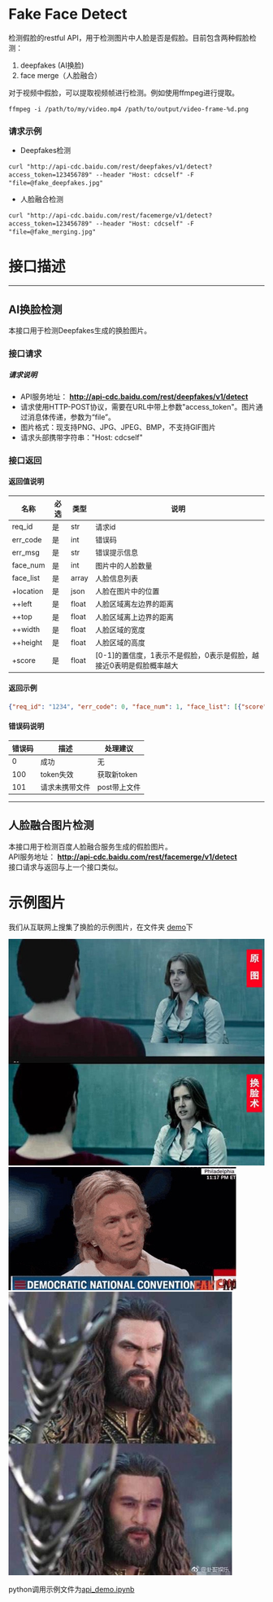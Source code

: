 Fake Face Detect
===
检测假脸的restful API，用于检测图片中人脸是否是假脸。目前包含两种假脸检测：     
1. deepfakes (AI换脸)  
2. face merge（人脸融合）     
    

对于视频中假脸，可以提取视频帧进行检测。例如使用ffmpeg进行提取。
```
ffmpeg -i /path/to/my/video.mp4 /path/to/output/video-frame-%d.png
```

### 请求示例

+ Deepfakes检测
```shell
curl "http://api-cdc.baidu.com/rest/deepfakes/v1/detect?access_token=123456789" --header "Host: cdcself" -F "file=@fake_deepfakes.jpg"
```

+ 人脸融合检测
```shell
curl "http://api-cdc.baidu.com/rest/facemerge/v1/detect?access_token=123456789" --header "Host: cdcself" -F "file=@fake_merging.jpg"
```

# 接口描述
----
## AI换脸检测
本接口用于检测Deepfakes生成的换脸图片。

### 接口请求
##### 请求说明
+ API服务地址： **http://api-cdc.baidu.com/rest/deepfakes/v1/detect**  
+ 请求使用HTTP-POST协议，需要在URL中带上参数"access_token"。图片通过消息体传递，参数为“file”。
+ 图片格式：现支持PNG、JPG、JPEG、BMP，不支持GIF图片
+ 请求头部携带字符串："Host: cdcself"

### 接口返回

#### 返回值说明       

名称 | 必选 | 类型| 说明
------------ | ------------- | ------------| ------------
req_id | 是  | str| 请求id
err_code | 是  | int| 错误码
err_msg | 是  | str| 错误提示信息
face_num | 是  | int| 图片中的人脸数量
face_list | 是  | array| 人脸信息列表
+location | 是  | json| 人脸在图片中的位置
++left | 是  | float| 人脸区域离左边界的距离
++top | 是  | float| 人脸区域离上边界的距离
++width | 是  | float| 人脸区域的宽度
++height | 是  | float| 人脸区域的高度
+score | 是  | float| [0-1]的置信度，1表示不是假脸，0表示是假脸，越接近0表明是假脸概率越大

#### 返回示例        
```json
{"req_id": "1234", "err_code": 0, "face_num": 1, "face_list": [{"score": "0.704", "location": {"width": 134.661116912961, "height": 164.4973850734532, "left": 323.52674858272076, "top": 45.93883013725281}},{"score": "0.940", "location": {"width": 98.42351754754782, "height": 124.57625658810139, "left": 89.07363281399012, "top": 72.44846796244383}}], "err_msg": "success"}

```
#### 错误码说明       

错误码 | 描述 | 处理建议
------------ | ------------- | ------------
0 | 成功 | 无
100 | token失效 | 获取新token
101 | 请求未携带文件 | post带上文件

---
## 人脸融合图片检测
本接口用于检测百度人脸融合服务生成的假脸图片。     
API服务地址： **http://api-cdc.baidu.com/rest/facemerge/v1/detect**   
接口请求与返回与上一个接口类似。

# 示例图片

我们从互联网上搜集了换脸的示例图片，在文件夹 [demo](demo)下

![换脸示例1](demo/deepfake01.png)
![换脸示例2](demo/deepfake02.png)
![换脸示例3](demo/deepfake03.png)

python调用示例文件为[api_demo.ipynb](api_demo.ipynb)